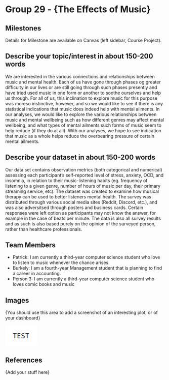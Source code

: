 # Group 29 - {The Effects of Music}



## Milestones

Details for Milestone are available on Canvas (left sidebar, Course Project).

## Describe your topic/interest in about 150-200 words

We are interested in the various connections and relationships between music and mental health. Each of us have gone through phases og greater difficulty in our lives or are still going through such phases presently and have tried used music in one form or another to soothe ourselves and help us through. For all of us, this inclination to explore music for this purpose was moreso instinctive, however, and so we would like to see if there is any statistical indications that music does indeed help with mental ailments. In our analyses, we would like to explore the various relationships between music and mental wellbeing such as how different genres may affect mental wellbeing, and what types of mental ailments such forms of music seem to help reduce (if they do at all). With our analyses, we hope to see indication that music as a whole helps reduce the overbearing pressure of certain mental ailments.

## Describe your dataset in about 150-200 words

Our data set contains observation metrics (both categorical and numerical) assessing each participant’s self-reported level of stress, anxiety, OCD, and insomnia, in relation to their music-listening habits (eg. frequency of listening to a given genre, number of hours of music per day, their primary streaming service, etc). The dataset was created to examine how musical therapy can be used to better listeners mental health. The survey was distributed through various social media sites (Reddit, Discord, etc.), and was also adversitsed through posters and business cards. Certain responses were left option as participants may not know the answer, for example in the case of beats per minute. The data is also all survey results and as such is also based purely on the opinion of the surveyed person, rather than healthcare professionals.

## Team Members

- Patrick: I am currently a third-year computer science student who love to listen to music whenever the chance arises.
- Burkely: I am a fourth-year Management student that is planning to find a career in accounting.
- Person 3: I am currently a third-year computer science student who loves comic books and music

## Images

{You should use this area to add a screenshot of an interesting plot, or of your dashboard}

<img src ="images/test.png" width="100px">

## References

{Add your stuff here}



